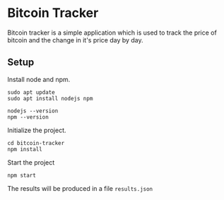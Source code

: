 # Bitcoin Tracker
Bitcoin tracker is a simple application which is used to track the price of bitcoin and the change in it's price day by day.

## Setup
Install node and npm.
```
sudo apt update
sudo apt install nodejs npm

nodejs --version
npm --version
```
Initialize the project.
```
cd bitcoin-tracker
npm install
```

Start the project
```
npm start
```

The results will be produced in a file `results.json`





